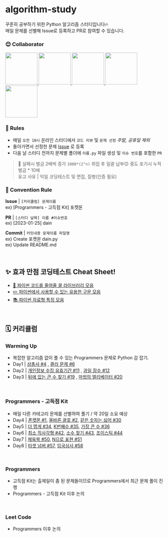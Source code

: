 # algorithm-study

꾸준히 공부하기 위한 Python 알고리즘 스터디입니다🔥  
매일 문제를 선별해 Issue로 등록하고 PR로 참여할 수 있습니다.

### 😊 Collaborator

<div>
  <a href="https://github.com/da-in">
    <img src="https://avatars.githubusercontent.com/u/66757141?v=4" width="100" style="max-width: 100%;">
  </a>
  <a href="https://github.com/Lee-DoHa">
    <img src="https://avatars.githubusercontent.com/u/70997596?v=4" width="100" style="max-width: 100%;">
  </a>
  <a href="https://github.com/lalabulla">
    <img src="https://avatars.githubusercontent.com/u/102718303?v=4" width="100" style="max-width: 100%;">
  </a>
  <a href="https://github.com/seungyeonnnnnni">
    <img src="https://avatars.githubusercontent.com/u/53565255?v=4" width="100" style="max-width: 100%;">
  </a>
  <a href="https://github.com/chs98412">
    <img src="https://avatars.githubusercontent.com/u/79582366?v=4" width="100" style="max-width: 100%;">
  </a>
</div>

### 📢 Rules

- 매일 `오전 10시` 온라인 스터디에서 `코드 리뷰` 및 `문제 선정` _주말, 공휴일 제외_
- 돌아가면서 선정한 문제 [Issue](https://github.com/da-in/algorithm-study/issues) 로 등록
- 다음 날 스터디 전까지 문제별 폴더에 `이름.py` 파일 생성 및 `이슈 번호`를 포함한 `PR`

> 🚨 실패시 벌금 2배씩 증가 `1000*(2^n)` 취업 후 일괄 납부😊 중도 포기시 누적 벌금 \* 10배  
> 유고 사유 | 익일 코딩테스트 및 면접, 질병(인증 필요)

### 🌈 Convention Rule

**Issue** | `[커리큘럼] 문제이름`  
ex) [Programmers - 고득점 Kit] 포켓몬

**PR** | `[스터디 날짜] 이름 #이슈번호`  
ex) [2023-01-25] dain

**Commit** | `커밋내용 문제이름 파일명`  
ex) Create 포켓몬 dain.py  
ex) Update README.md

<br/>

## ✨ 효과 만점 코딩테스트 Cheat Sheet!

- [🍯 파이썬 코드를 줄여줄 꿀 라이브러리 모음](https://github.com/da-in/algorithm-study/blob/main/✨%20효과%20만점%20코딩테스트%20Cheat%20Sheet!/🍯%20코드를%20줄여줄%20꿀%20라이브러리%20모음.md)
- [✏️ 파이썬에서 사용할 수 있는 유용한 구문 모음](https://github.com/da-in/algorithm-study/blob/main/✨%20효과%20만점%20코딩테스트%20Cheat%20Sheet!/✏%EF%B8%8F%20파이썬에서%20사용할%20수%20있는%20유용한%20구문%20모음.md)
- [📚 파이썬 자료형 특징 모음](https://github.com/da-in/algorithm-study/blob/main/✨%20효과%20만점%20코딩테스트%20Cheat%20Sheet!/📚%20파이썬%20자료형%20특징%20모음.md)

<br/>

## 🗓️ 커리큘럼

### Warming Up

- 복잡한 알고리즘 없이 풀 수 있는 Programmers 문제로 Python 감 잡기.
- Day1 | [삼총사 #4](https://github.com/da-in/algorithm-study/issues/4) , [콜라 문제 #6](https://github.com/da-in/algorithm-study/issues/6)
- Day2 | [개인정보 수집 유효기간 #11](https://github.com/da-in/algorithm-study/issues/11) , [과일 장수 #12](https://github.com/da-in/algorithm-study/issues/12)
- Day3 | [뒤에 있는 큰 수 찾기 #19](https://github.com/da-in/algorithm-study/issues/19) , [마법의 엘리베이터 #20](https://github.com/da-in/algorithm-study/issues/20)

<br/>

### Programmers - 고득점 Kit

- 매일 다른 카테고리 문제를 선별하여 풀기 / 약 20일 소요 예상
- Day4 | [폰켓몬 #1](https://github.com/da-in/algorithm-study/issues/1), [올바른 괄호 #2](https://github.com/da-in/algorithm-study/issues/2), [같은 숫자는 싫어 #30](https://github.com/da-in/algorithm-study/issues/30)
- Day5 | [더 맵게 #34](https://github.com/da-in/algorithm-study/issues/34), [K번째수 #35](https://github.com/da-in/algorithm-study/issues/35), [가장 큰 수 #36](https://github.com/da-in/algorithm-study/issues/36)
- Day6 | [최소 직사각형 #42](https://github.com/da-in/algorithm-study/issues/42), [소수 찾기 #43](https://github.com/da-in/algorithm-study/issues/43), [조이스틱 #44](https://github.com/da-in/algorithm-study/issues/44)
- Day7 | [체육복 #50](https://github.com/da-in/algorithm-study/issues/50), [N으로 표현 #51](https://github.com/da-in/algorithm-study/issues/51)
- Day8 | [타겟 넘버 #57](https://github.com/da-in/algorithm-study/issues/57), [입국심사 #58](https://github.com/da-in/algorithm-study/issues/58)
<br/>

### Programmers

- 고득점 Kit는 출제일이 좀 된 문제들이므로 Programmers에서 최근 문제 풀이 진행
- Programmers - 고득점 Kit 이후 논의

<br/>

### Leet Code

- Programmers 이후 논의
